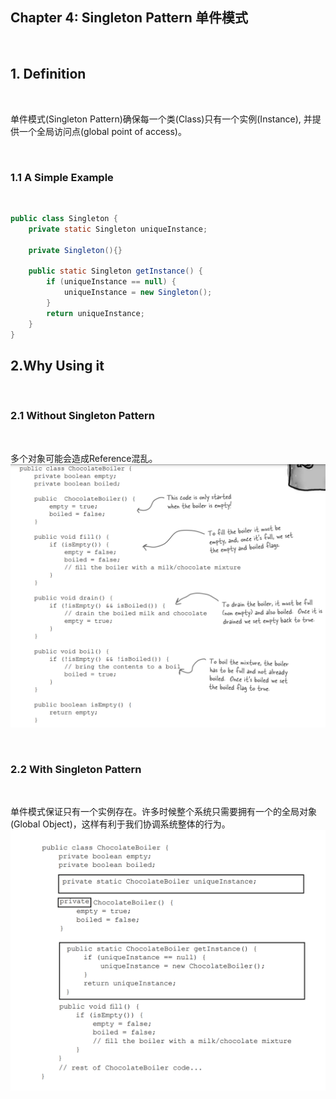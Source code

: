 ## Chapter 4: Singleton Pattern 单件模式

</br>

## 1. Definition

</br>

单件模式(Singleton Pattern)确保每一个类(Class)只有一个实例(Instance), 并提供一个全局访问点(global point of access)。

</br>

### 1.1 A Simple Example

</br>

```Java
public class Singleton {
    private static Singleton uniqueInstance;
    
    private Singleton(){}
    
    public static Singleton getInstance() {
        if (uniqueInstance == null) {
            uniqueInstance = new Singleton();
        }
        return uniqueInstance;
    } 
}
```

## 2.Why Using it

</br>

### 2.1 Without Singleton Pattern

</br>

多个对象可能会造成Reference混乱。
![Design UML](./image/chapter-4/2-1.png)

</br>

### 2.2 With Singleton Pattern

</br>

单件模式保证只有一个实例存在。许多时候整个系统只需要拥有一个的全局对象(Global Object)，这样有利于我们协调系统整体的行为。
![Design UML](./image/chapter-4/2-2.png)

</br>